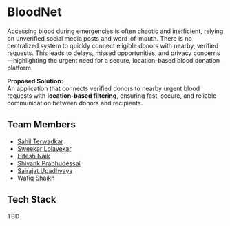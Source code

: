 # BloodNet

Accessing blood during emergencies is often chaotic and inefficient, relying on unverified social media posts and word-of-mouth. There is no centralized system to quickly connect eligible donors with nearby, verified requests. This leads to delays, missed opportunities, and privacy concerns—highlighting the urgent need for a secure, location-based blood donation platform.

**Proposed Solution:**  
An application that connects verified donors to nearby urgent blood requests with **location-based filtering**, ensuring fast, secure, and reliable communication between donors and recipients.

## Team Members
- [Sahil Terwadkar](https://github.com/Sahil5501)
- [Sweekar Lolayekar](https://github.com/sweekar05)
- [Hitesh Naik](https://github.com/Rookie-sudo-bot)
- [Shivank Prabhudessai](https://GitHub.com/shivankxd)
- [Sairajat Upadhyaya](https://github.com/sairajatupadhyaya-maker)
- [Wafiq Shaikh](https://github.com/Wafiq-Xec)
## Tech Stack
TBD
